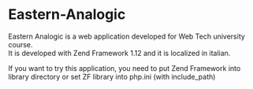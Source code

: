 # Eastern-Analogic
Eastern Analogic is a web application developed for Web Tech university course.<br>
It is developed with Zend Framework 1.12 and it is localized in italian.

If you want to try this application, you need to put Zend Framework into library directory or set ZF library into php.ini (with include_path)

